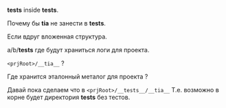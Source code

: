 __tests__ inside __tests__.

Почему бы __tia__ не занести в __tests__.

Если вдруг вложенная структура.

a/b/__tests__
где будут храниться логи для проекта.

`<prjRoot>/__tia__` ?

Где хранится эталонный металог для проекта ?

Давай пока сделаем что в `<prjRoot>/__tests__/__tia__`
Т.е. возможно в корне будет директория __tests__ без тестов. 

